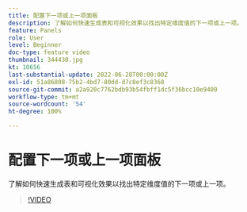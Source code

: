 ```yaml
---
title: 配置下一项或上一项面板
description: 了解如何快速生成表和可视化效果以找出特定维度值的下一项或上一项。
feature: Panels
role: User
level: Beginner
doc-type: feature video
thumbnail: 344430.jpg
kt: 10656
last-substantial-update: 2022-06-28T00:00:00Z
exl-id: 51a86808-75b2-4bd7-80dd-d7c8ef3c8368
source-git-commit: a2a920c7762bdb93b54fbff1dc5f36bcc10e9400
workflow-type: tm+mt
source-wordcount: '54'
ht-degree: 100%

---
```


# 配置下一项或上一项面板

了解如何快速生成表和可视化效果以找出特定维度值的下一项或上一项。

>[!VIDEO](https://video.tv.adobe.com/v/344430/?quality=12&learn=on)

